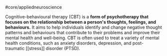#core/appliedneuroscience

Cognitive-behavioural therapy (CBT) is a **form of psychotherapy that focuses on the relationship between a person's thoughts, feelings, and behaviours.** It aims to help individuals identify and change negative thought patterns and behaviours that contribute to their problems and improve their mental health and well-being. CBT is often used to treat a variety of mental health conditions, such as anxiety disorders, depression, and post-traumatic [[stress]] disorder (PTSD).
